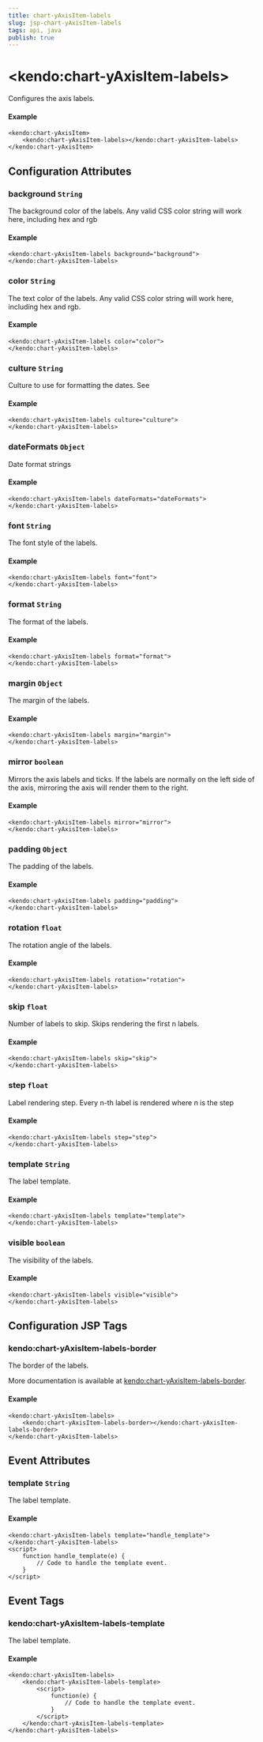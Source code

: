 ```yaml
---
title: chart-yAxisItem-labels
slug: jsp-chart-yAxisItem-labels
tags: api, java
publish: true
---
```


# \<kendo:chart-yAxisItem-labels\>

Configures the axis labels.

#### Example
    <kendo:chart-yAxisItem>
        <kendo:chart-yAxisItem-labels></kendo:chart-yAxisItem-labels>
    </kendo:chart-yAxisItem>

## Configuration Attributes

### background `String`

The background color of the labels. Any valid CSS color string will work here, including
hex and rgb

#### Example
    <kendo:chart-yAxisItem-labels background="background">
    </kendo:chart-yAxisItem-labels>

### color `String`

The text color of the labels. Any valid CSS color string will work here, including hex and rgb.

#### Example
    <kendo:chart-yAxisItem-labels color="color">
    </kendo:chart-yAxisItem-labels>

### culture `String`

Culture to use for formatting the dates. See

#### Example
    <kendo:chart-yAxisItem-labels culture="culture">
    </kendo:chart-yAxisItem-labels>

### dateFormats `Object`

Date format strings

#### Example
    <kendo:chart-yAxisItem-labels dateFormats="dateFormats">
    </kendo:chart-yAxisItem-labels>

### font `String`

The font style of the labels.

#### Example
    <kendo:chart-yAxisItem-labels font="font">
    </kendo:chart-yAxisItem-labels>

### format `String`

The format of the labels.

#### Example
    <kendo:chart-yAxisItem-labels format="format">
    </kendo:chart-yAxisItem-labels>

### margin `Object`

The margin of the labels.

#### Example
    <kendo:chart-yAxisItem-labels margin="margin">
    </kendo:chart-yAxisItem-labels>

### mirror `boolean`

Mirrors the axis labels and ticks.
If the labels are normally on the left side of the axis,
mirroring the axis will render them to the right.

#### Example
    <kendo:chart-yAxisItem-labels mirror="mirror">
    </kendo:chart-yAxisItem-labels>

### padding `Object`

The padding of the labels.

#### Example
    <kendo:chart-yAxisItem-labels padding="padding">
    </kendo:chart-yAxisItem-labels>

### rotation `float`

The rotation angle of the labels.

#### Example
    <kendo:chart-yAxisItem-labels rotation="rotation">
    </kendo:chart-yAxisItem-labels>

### skip `float`

Number of labels to skip.
Skips rendering the first n labels.

#### Example
    <kendo:chart-yAxisItem-labels skip="skip">
    </kendo:chart-yAxisItem-labels>

### step `float`

Label rendering step.
Every n-th label is rendered where n is the step

#### Example
    <kendo:chart-yAxisItem-labels step="step">
    </kendo:chart-yAxisItem-labels>

### template `String`

The label template.

#### Example
    <kendo:chart-yAxisItem-labels template="template">
    </kendo:chart-yAxisItem-labels>

### visible `boolean`

The visibility of the labels.

#### Example
    <kendo:chart-yAxisItem-labels visible="visible">
    </kendo:chart-yAxisItem-labels>


##  Configuration JSP Tags

### kendo:chart-yAxisItem-labels-border

The border of the labels.

More documentation is available at [kendo:chart-yAxisItem-labels-border](chart/yaxisitem-labels-border).

#### Example

    <kendo:chart-yAxisItem-labels>
        <kendo:chart-yAxisItem-labels-border></kendo:chart-yAxisItem-labels-border>
    </kendo:chart-yAxisItem-labels>


## Event Attributes

### template `String`

The label template.

#### Example
    <kendo:chart-yAxisItem-labels template="handle_template">
    </kendo:chart-yAxisItem-labels>
    <script>
        function handle_template(e) {
            // Code to handle the template event.
        }
    </script>

## Event Tags

### kendo:chart-yAxisItem-labels-template

The label template.

#### Example
    <kendo:chart-yAxisItem-labels>
        <kendo:chart-yAxisItem-labels-template>
            <script>
                function(e) {
                    // Code to handle the template event.
                }
            </script>
        </kendo:chart-yAxisItem-labels-template>
    </kendo:chart-yAxisItem-labels>

